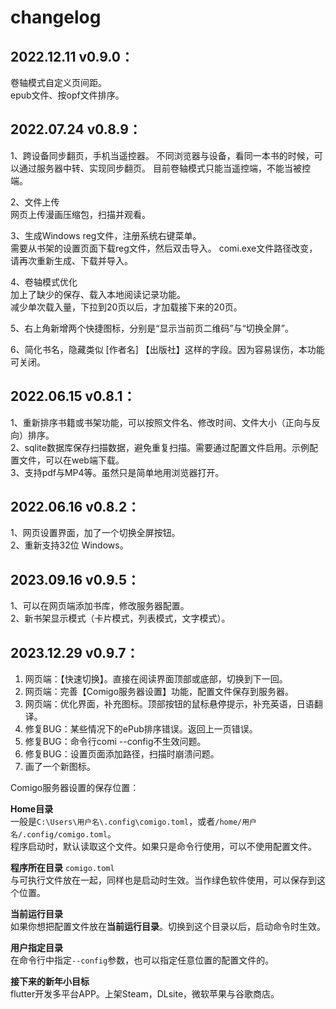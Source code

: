 # changelog

## 2022.12.11 v0.9.0：    
卷轴模式自定义页间距。  
epub文件、按opf文件排序。 

## 2022.07.24 v0.8.9：  
1、跨设备同步翻页，手机当遥控器。
不同浏览器与设备，看同一本书的时候，可以通过服务器中转、实现同步翻页。 目前卷轴模式只能当遥控端，不能当被控端。  

2、文件上传  
网页上传漫画压缩包，扫描并观看。  

3、生成Windows reg文件，注册系统右键菜单。    
需要从书架的设置页面下载reg文件，然后双击导入。
comi.exe文件路径改变，请再次重新生成、下载并导入。  

4、卷轴模式优化  
加上了缺少的保存、载入本地阅读记录功能。  
减少单次载入量，下拉到20页以后，才加载接下来的20页。  

5、右上角新增两个快捷图标，分别是“显示当前页二维码”与“切换全屏”。  
 
6、简化书名，隐藏类似 [作者名] 【出版社】这样的字段。因为容易误伤，本功能可关闭。  

## 2022.06.15 v0.8.1：  
1、重新排序书籍或书架功能，可以按照文件名、修改时间、文件大小（正向与反向）排序。  
2、sqlite数据库保存扫描数据，避免重复扫描。需要通过配置文件启用。示例配置文件，可以在web端下载。  
3、支持pdf与MP4等。虽然只是简单地用浏览器打开。  

## 2022.06.16 v0.8.2：  
1、网页设置界面，加了一个切换全屏按钮。  
2、重新支持32位 Windows。  

## 2023.09.16 v0.9.5：    
1、可以在网页端添加书库，修改服务器配置。  
2、新书架显示模式（卡片模式，列表模式，文字模式）。  

## 2023.12.29 v0.9.7：  
1. 网页端：【快速切换】。直接在阅读界面顶部或底部，切换到下一回。
2. 网页端：完善【Comigo服务器设置】功能，配置文件保存到服务器。
3. 网页端：优化界面，补充图标。顶部按钮的鼠标悬停提示，补充英语，日语翻译。
4. 修复BUG：某些情况下的ePub排序错误。返回上一页错误。
5. 修复BUG：命令行comi --config不生效问题。
6. 修复BUG：设置页面添加路径，扫描时崩溃问题。
7. 画了一个新图标。

Comigo服务器设置的保存位置：    

**Home目录**  
一般是`C:\Users\用户名\.config\comigo.toml`，或者`/home/用户名/.config/comigo.toml`。  
程序启动时，默认读取这个文件。如果只是命令行使用，可以不使用配置文件。

**程序所在目录** 
`comigo.toml`  
与可执行文件放在一起，同样也是启动时生效。当作绿色软件使用，可以保存到这个位置。

**当前运行目录**  
如果你想把配置文件放在**当前运行目录**。切换到这个目录以后，启动命令时生效。

**用户指定目录**  
在命令行中指定`--config`参数，也可以指定任意位置的配置文件的。

**接下来的新年小目标**  
flutter开发多平台APP。上架Steam，DLsite，微软苹果与谷歌商店。

